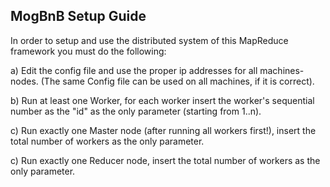 ## MogBnB Setup Guide
<p>
  In order to setup and use the distributed system of this MapReduce framework you must do the following:
</p>
<p>
  a) Edit the config file and use the proper ip addresses for all machines-nodes. (The same Config file can be used on all machines, if it is correct).
</p>
<p>
  b) Run at least one Worker, for each worker insert the worker's sequential number as the "id" as the only parameter (starting from 1..n).
</p>
<p>
  c) Run exactly one Master node (after running all workers first!), insert the total number of workers as the only parameter.
</p>
<p>
  c) Run exactly one Reducer node, insert the total number of workers as the only parameter.
</p>
